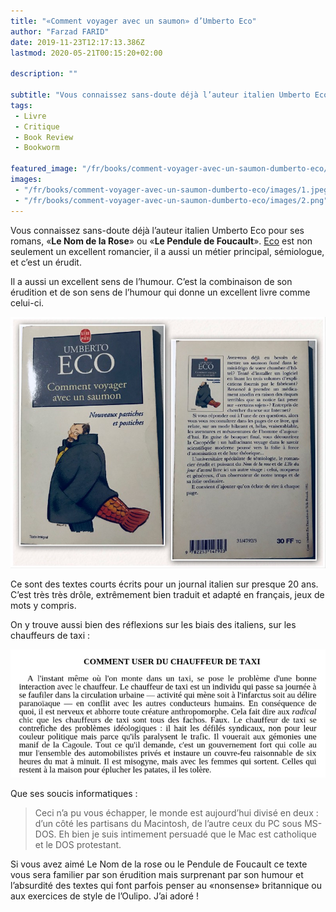 ```yaml
---
title: "«Comment voyager avec un saumon» d’Umberto Eco"
author: "Farzad FARID"
date: 2019-11-23T12:17:13.386Z
lastmod: 2020-05-21T00:15:20+02:00

description: ""

subtitle: "Vous connaissez sans-doute déjà l’auteur italien Umberto Eco pour ses romans, «Le Nom de la Rose» ou «Le Pendule de Foucault». Eco est non…"
tags:
 - Livre
 - Critique
 - Book Review
 - Bookworm

featured_image: "/fr/books/comment-voyager-avec-un-saumon-dumberto-eco/images/1.jpeg" 
images:
 - "/fr/books/comment-voyager-avec-un-saumon-dumberto-eco/images/1.jpeg"
 - "/fr/books/comment-voyager-avec-un-saumon-dumberto-eco/images/2.png"
---
```


Vous connaissez sans-doute déjà l’auteur italien Umberto Eco pour ses romans, «**Le Nom de la Rose**» ou «**Le Pendule de Foucault**». [Eco](https://fr.wikipedia.org/wiki/Umberto_Eco) est non seulement un excellent romancier, il a aussi un métier principal, sémiologue, et c’est un érudit.

Il a aussi un excellent sens de l’humour. C’est la combinaison de son érudition et de son sens de l’humour qui donne un excellent livre comme celui-ci.




![image](images/1.jpeg#layoutTextWidth)



Ce sont des textes courts écrits pour un journal italien sur presque 20 ans. C’est très très drôle, extrêmement bien traduit et adapté en français, jeux de mots y compris.

On y trouve aussi bien des réflexions sur les biais des italiens, sur les chauffeurs de taxi :




![image](images/2.png#layoutTextWidth)



Que ses soucis informatiques :
> Ceci n’a pu vous échapper, le monde est aujourd’hui divisé en deux : d’un côté les partisans du Macintosh, de l’autre ceux du PC sous MS-DOS. Eh bien je suis intimement persuadé que le Mac est catholique et le DOS protestant.

Si vous avez aimé Le Nom de la rose ou le Pendule de Foucault ce texte vous sera familier par son érudition mais surprenant par son humour et l’absurdité des textes qui font parfois penser au «nonsense» britannique ou aux exercices de style de l’Oulipo. J’ai adoré !
